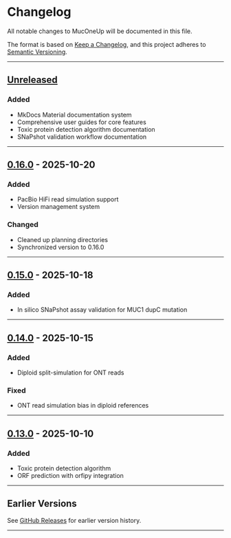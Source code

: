 # Changelog

All notable changes to MucOneUp will be documented in this file.

The format is based on [Keep a Changelog](https://keepachangelog.com/en/1.0.0/),
and this project adheres to [Semantic Versioning](https://semver.org/spec/v2.0.0.html).

---

## [Unreleased]

### Added
- MkDocs Material documentation system
- Comprehensive user guides for core features
- Toxic protein detection algorithm documentation
- SNaPshot validation workflow documentation

---

## [0.16.0] - 2025-10-20

### Added
- PacBio HiFi read simulation support
- Version management system

### Changed
- Cleaned up planning directories
- Synchronized version to 0.16.0

---

## [0.15.0] - 2025-10-18

### Added
- In silico SNaPshot assay validation for MUC1 dupC mutation

---

## [0.14.0] - 2025-10-15

### Added
- Diploid split-simulation for ONT reads

### Fixed
- ONT read simulation bias in diploid references

---

## [0.13.0] - 2025-10-10

### Added
- Toxic protein detection algorithm
- ORF prediction with orfipy integration

---

## Earlier Versions

See [GitHub Releases](https://github.com/berntpopp/MucOneUp/releases) for earlier version history.

---

[Unreleased]: https://github.com/berntpopp/MucOneUp/compare/v0.16.0...HEAD
[0.16.0]: https://github.com/berntpopp/MucOneUp/releases/tag/v0.16.0
[0.15.0]: https://github.com/berntpopp/MucOneUp/releases/tag/v0.15.0
[0.14.0]: https://github.com/berntpopp/MucOneUp/releases/tag/v0.14.0
[0.13.0]: https://github.com/berntpopp/MucOneUp/releases/tag/v0.13.0

